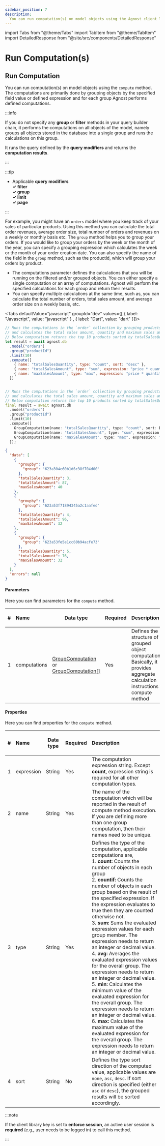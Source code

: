 ```yaml
---
sidebar_position: 7
description:
  You can run computation(s) on model objects using the Agnost client library.
---
```


import Tabs from "@theme/Tabs"
import TabItem from "@theme/TabItem"
import DetailedResponse from "@site/src/components/DetailedResponse"

# Run Computation(s)

## Run Computation

You can run computation(s) on model objects using the `compute` method. The
computations are primarily done by grouping objects by the specified field value
or defined expression and for each group Agnost performs defined computations.

:::info

If you do not specify any **group** or **filter** methods in your query builder
chain, it performs the computations on all objects of the model, namely groups
all objects stored in the database into a single group and runs the calculations
on this group.

It runs the query defined by the **query modifiers** and returns the
**computation results**.

:::

:::tip

- Applicable **query modifiers** <br/>**✓ filter**<br/> **✓ group**<br/> **✓
  limit**<br/> **✓ page**

:::

For example, you might have an `orders` model where you keep track of your sales
of particular products. Using this method you can calculate the total order
revenues, average order size, total number of orders and revenues on a weekly or
monthly basis etc. The `group` method helps you to group your orders. If you
would like to group your orders by the week or the month of the year, you can
specify a grouping expression which calculates the week or the month of your
order creation date. You can also specify the name of the field in the `group`
method, such as the productId, which will group your orders by product.

- The computations parameter defines the calculations that you will be running
  on the filtered and/or grouped objects. You can either specify a single
  computation or an array of computations. Agnost will perform the specified
  calculations for each group and return their results.
- You can specify multiple calculations at the same time, such as, you can
  calculate the total number of orders, total sales amount, and average order
  size on a weekly basis, etc.

<Tabs defaultValue="javascript" groupId="dev" values={[ { label: "Javascript", value: "javascript" } , { label: "Dart", value: "dart" }]}>


<TabItem value="javascript">


```js
// Runs the computations in the `order` collection by grouping products by productId
// and calculates the total sales amount, quantity and maximum sales amount of products.
// Below computation returns the top 10 products sorted by totalSalesQuantity desceding
let result = await agnost.db
  .model("orders")
  .group("productId")
  .limit(10)
  .compute([
    { name: "totalSalesQuantity", type: "count", sort: "desc" },
    { name: "totalSalesAmount", type: "sum", expression: "price * quantity" },
    { name: "maxSalesAmount", type: "max", expression: "price * quantity" },
  ])
```

</TabItem>


<TabItem value="dart">


```dart

// Runs the computations in the `order` collection by grouping products by productId
// and calculates the total sales amount, quantity and maximum sales amount of products.
// Below computation returns the top 10 products sorted by totalSalesQuantity desceding
final result = await agnost.db
  .model("orders")
  .group("productId")
  .limit(10)
  .compute([
    GroupComputation(name: "totalSalesQuantity", type: "count", sort: Direction.desc),
    GroupComputation(name: "totalSalesAmount", type: "sum", expression: "price * quantity"),
    GroupComputation(name: "maxSalesAmount", type: "max", expression: "price * quantity"),
  ]);
```

</TabItem>


</Tabs>


<DetailedResponse title="Example response">


```json
{
  "data": [
    {
      "groupby": {
        "group": "623a304c60b1d6c38f704d00"
      },
      "totalSalesQuantity": 3,
      "totalSalesAmount": 87,
      "maxSalesAmount": 40
    },
    {
      "groupby": {
        "group": "623a53f71894345a2c1aafed"
      },
      "totalSalesQuantity": 4,
      "totalSalesAmount": 96,
      "maxSalesAmount": 32
    },
    {
      "groupby": {
        "group": "623a53fe5e1cc60b94acfe73"
      },
      "totalSalesQuantity": 5,
      "totalSalesAmount": 76,
      "maxSalesAmount": 32
    }
  ],
  "errors": null
}
```

</DetailedResponse>


#### Parameters

Here you can find parameters for the `compute` method.

| #   | <p><strong>Name</strong></p> | <p><strong>Data type</strong></p>                                    | <p><strong>Required</strong></p> | <p><strong>Description </strong></p>                                                                                              |
| --- | :--------------------------- | -------------------------------------------------------------------- | -------------------------------- | :-------------------------------------------------------------------------------------------------------------------------------- |
| 1   | computations                 | [GroupComputation](#properties) or [GroupComputation[]](#properties) | Yes                              | Defines the structure of grouped object computations. Basically, it provides aggregate calculation instructions to compute method |

#### Properties

Here you can find properties for the `compute` method.

| #   | <p><strong>Name</strong></p> | <p><strong>Data type</strong></p> | <p><strong>Required</strong></p> | <p><strong>Description </strong></p>                                                                                                                                                                                                                                                                                                                                                                                                                                                                                                                                                                                                                                                                                                                                                                                                                                                                                                    |
| --- | :--------------------------- | --------------------------------- | -------------------------------- | :-------------------------------------------------------------------------------------------------------------------------------------------------------------------------------------------------------------------------------------------------------------------------------------------------------------------------------------------------------------------------------------------------------------------------------------------------------------------------------------------------------------------------------------------------------------------------------------------------------------------------------------------------------------------------------------------------------------------------------------------------------------------------------------------------------------------------------------------------------------------------------------------------------------------------------------- |
| 1   | expression                   | String                            | Yes                              | The computation expression string. Except **count**, expression string is required for all other computation types.                                                                                                                                                                                                                                                                                                                                                                                                                                                                                                                                                                                                                                                                                                                                                                                                                     |
| 2   | name                         | String                            | Yes                              | The name of the computation which will be reported in the result of compute method execution. If you are defining more than one group computation, then their names need to be unique.                                                                                                                                                                                                                                                                                                                                                                                                                                                                                                                                                                                                                                                                                                                                                  |
| 3   | type                         | String                            | Yes                              | Defines the type of the computation, applicable computations are, <br/>1. **count:** Counts the number of objects in each group <br/>2. **countif:** Counts the number of objects in each group based on the result of the specified expression. If the expression evaluates to true then they are counted otherwise not.<br/>3. **sum:** Sums the evaluated expression values for each group member. The expression needs to return an integer or decimal value.<br/>4. **avg:** Averages the evaluated expression values for the overall group. The expression needs to return an integer or decimal value. <br/>5. **min:** Calculates the minimum value of the evaluated expression for the overall group. The expression needs to return an integer or decimal value. <br/>6. **max:** Calculates the maximum value of the evaluated expression for the overall group. The expression needs to return an integer or decimal value. |
| 4   | sort                         | String                            | No                               | Defines the type sort direction of the computed value, applicable values are `none`, `asc`, `desc`. If sort direction is specified (either `asc` or `desc`), the grouped results will be sorted accordingly.                                                                                                                                                                                                                                                                                                                                                                                                                                                                                                                                                                                                                                                                                                                            |

:::note

If the client library key is set to **enforce session**, an active user session
is **required** (e.g., user needs to be logged in) to call this method.

:::
